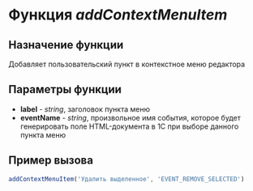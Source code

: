 # Функция *addContextMenuItem*
## Назначение функции
Добавляет пользовательский пункт в контекстное меню редактора

## Параметры функции
* **label** - *string*, заголовок пункта меню
* **eventName** - *string*, произвольное имя события, которое будет генерировать поле HTML-документа в 1С при выборе данного пункта меню

## Пример вызова
```javascript
addContextMenuItem('Удалить выделенное', 'EVENT_REMOVE_SELECTED')
```